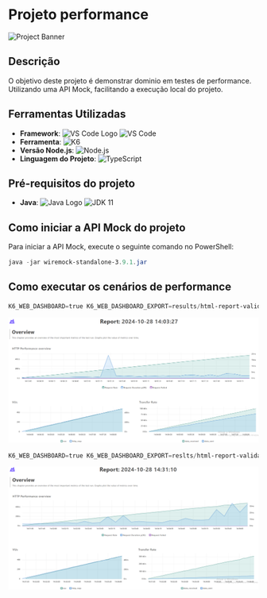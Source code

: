 # Projeto performance

![Project Banner](https://img.shields.io/badge/Performance%20Testing%20Project%20-%20Powered%20by%20K6-blueviolet?style=for-the-badge&logo=k6&logoColor=white)

## Descrição
O objetivo deste projeto é demonstrar dominio em testes de performance. Utilizando uma API Mock, facilitando a execução local do projeto. 

## Ferramentas Utilizadas
- **Framework**: ![VS Code Logo](https://img.icons8.com/fluency/20/000000/visual-studio-code-2019.png) ![VS Code](https://img.shields.io/badge/VS%20Code-007ACC?style=flat-square&logoColor=white)
- **Ferramenta**: ![K6](https://img.shields.io/badge/K6-0.54.0-6A0DAD?style=flat-square&logo=k6&logoColor=white)
- **Versão Node.js**: ![Node.js](https://img.shields.io/badge/Node.js-20.13.1-339933?style=flat-square&logo=node.js&logoColor=white)
- **Linguagem do Projeto**: ![TypeScript](https://img.shields.io/badge/TypeScript-FFD700?style=flat-square&logo=typescript&logoColor=black)

## Pré-requisitos do projeto
- **Java**: ![Java Logo](https://img.icons8.com/color/20/000000/java-coffee-cup-logo.png) ![JDK 11](https://img.shields.io/badge/JDK-11-007396?style=flat-square&logo=java&logoColor=white)

## Como iniciar a API Mock do projeto
Para iniciar a API Mock, execute o seguinte comando no PowerShell:

```powershell
java -jar wiremock-standalone-3.9.1.jar
```

## Como executar os cenários de performance

```powershell
K6_WEB_DASHBOARD=true K6_WEB_DASHBOARD_EXPORT=results/html-report-validar-inclusao.html k6 run tests/validarInclusao.js
```
![alt text](image-2.png)

```powershell
K6_WEB_DASHBOARD=true K6_WEB_DASHBOARD_EXPORT=reslts/html-report-validar-busca.html k6 run tests/validarBusca.js
``` 
![alt text](image-1.png)
